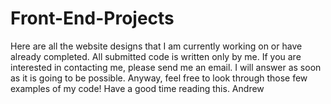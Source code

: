 # Front-End-Projects
Here are all the website designs that I am currently working on or have already completed. All submitted code is written only by me. If you are interested in contacting me, please send me an email. I will answer as soon as it is going to be possible. Anyway, feel free to look through those few examples of my code! Have a good time reading this.   Andrew

